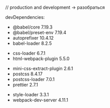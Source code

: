 // production and development -> разобраться

devDependencies:
- @babel/core 7.19.3
- @babel/preset-env 7.19.4
- autoprefixer 10.4.12
- babel-loader 8.2.5
+ css-loader 6.7.1
+ html-webpack-plugin 5.5.0
- mini-css-extract-plugin 2.6.1
- postcss 8.4.17
- postcss-loader 7.0.1
- prettier 2.7.1
+ style-loader 3.3.1
+ webpack-dev-server 4.11.1